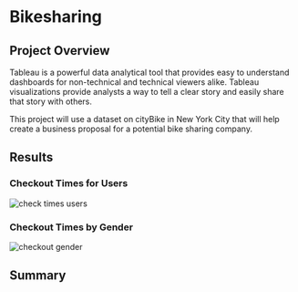 # Bikesharing
## Project Overview
Tableau is a powerful data analytical tool that provides easy to understand dashboards for non-technical and technical viewers alike. Tableau visualizations provide analysts a way to tell a clear story and easily share that story with others. 

This project will use a dataset on cityBike in New York City that will help create a business proposal for a potential bike sharing company. 
## Results
### Checkout Times for Users
![check times users](https://user-images.githubusercontent.com/73972332/110410653-14c95a80-803e-11eb-96c3-557f8197a8c4.png)
### Checkout Times by Gender
![checkout gender](https://user-images.githubusercontent.com/73972332/110410748-3fb3ae80-803e-11eb-8911-1efd83fb6ad4.png)
## Summary
